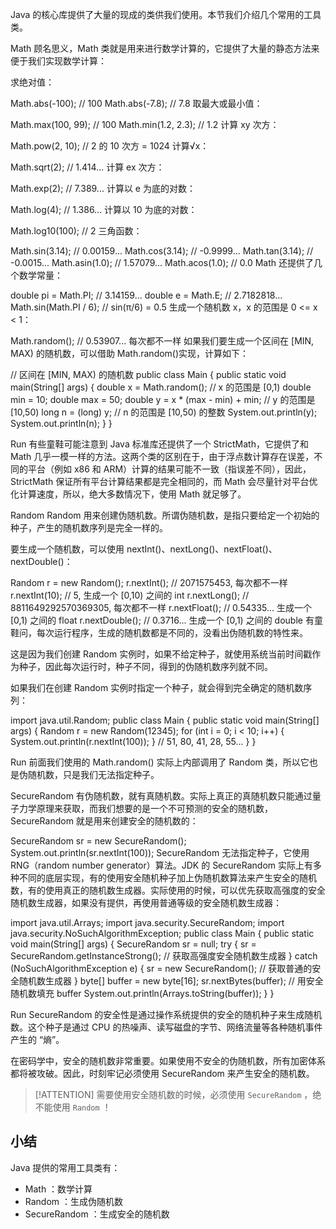 Java 的核心库提供了大量的现成的类供我们使用。本节我们介绍几个常用的工具类。

Math
顾名思义，Math 类就是用来进行数学计算的，它提供了大量的静态方法来便于我们实现数学计算：

求绝对值：

Math.abs(-100); // 100
Math.abs(-7.8); // 7.8
取最大或最小值：

Math.max(100, 99); // 100
Math.min(1.2, 2.3); // 1.2
计算 xy 次方：

Math.pow(2, 10); // 2 的 10 次方 = 1024
计算√x：

Math.sqrt(2); // 1.414...
计算 ex 次方：

Math.exp(2); // 7.389...
计算以 e 为底的对数：

Math.log(4); // 1.386...
计算以 10 为底的对数：

Math.log10(100); // 2
三角函数：

Math.sin(3.14); // 0.00159...
Math.cos(3.14); // -0.9999...
Math.tan(3.14); // -0.0015...
Math.asin(1.0); // 1.57079...
Math.acos(1.0); // 0.0
Math 还提供了几个数学常量：

double pi = Math.PI; // 3.14159...
double e = Math.E; // 2.7182818...
Math.sin(Math.PI / 6); // sin(π/6) = 0.5
生成一个随机数 x，x 的范围是 0 <= x < 1：

Math.random(); // 0.53907... 每次都不一样
如果我们要生成一个区间在 [MIN, MAX) 的随机数，可以借助 Math.random()实现，计算如下：


// 区间在 [MIN, MAX) 的随机数
public class Main {
    public static void main(String[] args) {
        double x = Math.random(); // x 的范围是 [0,1)
        double min = 10;
        double max = 50;
        double y = x * (max - min) + min; // y 的范围是 [10,50)
        long n = (long) y; // n 的范围是 [10,50) 的整数
        System.out.println(y);
        System.out.println(n);
    }
}

 Run
有些童鞋可能注意到 Java 标准库还提供了一个 StrictMath，它提供了和 Math 几乎一模一样的方法。这两个类的区别在于，由于浮点数计算存在误差，不同的平台（例如 x86 和 ARM）计算的结果可能不一致（指误差不同），因此，StrictMath 保证所有平台计算结果都是完全相同的，而 Math 会尽量针对平台优化计算速度，所以，绝大多数情况下，使用 Math 就足够了。

Random
Random 用来创建伪随机数。所谓伪随机数，是指只要给定一个初始的种子，产生的随机数序列是完全一样的。

要生成一个随机数，可以使用 nextInt()、nextLong()、nextFloat()、nextDouble()：

Random r = new Random();
r.nextInt(); // 2071575453, 每次都不一样
r.nextInt(10); // 5, 生成一个 [0,10) 之间的 int
r.nextLong(); // 8811649292570369305, 每次都不一样
r.nextFloat(); // 0.54335... 生成一个 [0,1) 之间的 float
r.nextDouble(); // 0.3716... 生成一个 [0,1) 之间的 double
有童鞋问，每次运行程序，生成的随机数都是不同的，没看出伪随机数的特性来。

这是因为我们创建 Random 实例时，如果不给定种子，就使用系统当前时间戳作为种子，因此每次运行时，种子不同，得到的伪随机数序列就不同。

如果我们在创建 Random 实例时指定一个种子，就会得到完全确定的随机数序列：

import java.util.Random;
public class Main {
    public static void main(String[] args) {
        Random r = new Random(12345);
        for (int i = 0; i < 10; i++) {
            System.out.println(r.nextInt(100));
        }
        // 51, 80, 41, 28, 55...
    }
}

 Run
前面我们使用的 Math.random() 实际上内部调用了 Random 类，所以它也是伪随机数，只是我们无法指定种子。

SecureRandom
有伪随机数，就有真随机数。实际上真正的真随机数只能通过量子力学原理来获取，而我们想要的是一个不可预测的安全的随机数，SecureRandom 就是用来创建安全的随机数的：

SecureRandom sr = new SecureRandom();
System.out.println(sr.nextInt(100));
SecureRandom 无法指定种子，它使用 RNG（random number generator）算法。JDK 的 SecureRandom 实际上有多种不同的底层实现，有的使用安全随机种子加上伪随机数算法来产生安全的随机数，有的使用真正的随机数生成器。实际使用的时候，可以优先获取高强度的安全随机数生成器，如果没有提供，再使用普通等级的安全随机数生成器：

import java.util.Arrays;
import java.security.SecureRandom;
import java.security.NoSuchAlgorithmException;
public class Main {
    public static void main(String[] args) {
        SecureRandom sr = null;
        try {
            sr = SecureRandom.getInstanceStrong(); // 获取高强度安全随机数生成器
        } catch (NoSuchAlgorithmException e) {
            sr = new SecureRandom(); // 获取普通的安全随机数生成器
        }
        byte[] buffer = new byte[16];
        sr.nextBytes(buffer); // 用安全随机数填充 buffer
        System.out.println(Arrays.toString(buffer));
    }
}

 Run
SecureRandom 的安全性是通过操作系统提供的安全的随机种子来生成随机数。这个种子是通过 CPU 的热噪声、读写磁盘的字节、网络流量等各种随机事件产生的 “熵”。

在密码学中，安全的随机数非常重要。如果使用不安全的伪随机数，所有加密体系都将被攻破。因此，时刻牢记必须使用 SecureRandom 来产生安全的随机数。

> [!ATTENTION]
> 需要使用安全随机数的时候，必须使用 `SecureRandom` ，绝不能使用 `Random` ！


## 小结

Java 提供的常用工具类有：
- Math ：数学计算
- Random ：生成伪随机数
- SecureRandom ：生成安全的随机数



